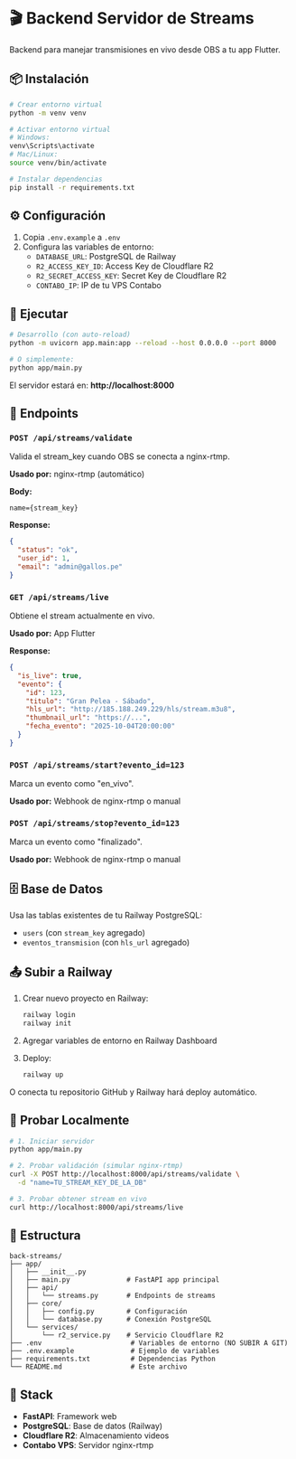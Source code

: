 # 🎬 Backend Servidor de Streams

Backend para manejar transmisiones en vivo desde OBS a tu app Flutter.

## 📦 Instalación

```bash
# Crear entorno virtual
python -m venv venv

# Activar entorno virtual
# Windows:
venv\Scripts\activate
# Mac/Linux:
source venv/bin/activate

# Instalar dependencias
pip install -r requirements.txt
```

## ⚙️ Configuración

1. Copia `.env.example` a `.env`
2. Configura las variables de entorno:
   - `DATABASE_URL`: PostgreSQL de Railway
   - `R2_ACCESS_KEY_ID`: Access Key de Cloudflare R2
   - `R2_SECRET_ACCESS_KEY`: Secret Key de Cloudflare R2
   - `CONTABO_IP`: IP de tu VPS Contabo

## 🚀 Ejecutar

```bash
# Desarrollo (con auto-reload)
python -m uvicorn app.main:app --reload --host 0.0.0.0 --port 8000

# O simplemente:
python app/main.py
```

El servidor estará en: **http://localhost:8000**

## 📡 Endpoints

### `POST /api/streams/validate`
Valida el stream_key cuando OBS se conecta a nginx-rtmp.

**Usado por:** nginx-rtmp (automático)

**Body:**
```
name={stream_key}
```

**Response:**
```json
{
  "status": "ok",
  "user_id": 1,
  "email": "admin@gallos.pe"
}
```

### `GET /api/streams/live`
Obtiene el stream actualmente en vivo.

**Usado por:** App Flutter

**Response:**
```json
{
  "is_live": true,
  "evento": {
    "id": 123,
    "titulo": "Gran Pelea - Sábado",
    "hls_url": "http://185.188.249.229/hls/stream.m3u8",
    "thumbnail_url": "https://...",
    "fecha_evento": "2025-10-04T20:00:00"
  }
}
```

### `POST /api/streams/start?evento_id=123`
Marca un evento como "en_vivo".

**Usado por:** Webhook de nginx-rtmp o manual

### `POST /api/streams/stop?evento_id=123`
Marca un evento como "finalizado".

**Usado por:** Webhook de nginx-rtmp o manual

## 🗄️ Base de Datos

Usa las tablas existentes de tu Railway PostgreSQL:
- `users` (con `stream_key` agregado)
- `eventos_transmision` (con `hls_url` agregado)

## 📤 Subir a Railway

1. Crear nuevo proyecto en Railway:
   ```bash
   railway login
   railway init
   ```

2. Agregar variables de entorno en Railway Dashboard

3. Deploy:
   ```bash
   railway up
   ```

O conecta tu repositorio GitHub y Railway hará deploy automático.

## 🧪 Probar Localmente

```bash
# 1. Iniciar servidor
python app/main.py

# 2. Probar validación (simular nginx-rtmp)
curl -X POST http://localhost:8000/api/streams/validate \
  -d "name=TU_STREAM_KEY_DE_LA_DB"

# 3. Probar obtener stream en vivo
curl http://localhost:8000/api/streams/live
```

## 📂 Estructura

```
back-streams/
├── app/
│   ├── __init__.py
│   ├── main.py              # FastAPI app principal
│   ├── api/
│   │   └── streams.py       # Endpoints de streams
│   ├── core/
│   │   ├── config.py        # Configuración
│   │   └── database.py      # Conexión PostgreSQL
│   └── services/
│       └── r2_service.py    # Servicio Cloudflare R2
├── .env                      # Variables de entorno (NO SUBIR A GIT)
├── .env.example              # Ejemplo de variables
├── requirements.txt          # Dependencias Python
└── README.md                 # Este archivo
```

## 🔗 Stack

- **FastAPI**: Framework web
- **PostgreSQL**: Base de datos (Railway)
- **Cloudflare R2**: Almacenamiento videos
- **Contabo VPS**: Servidor nginx-rtmp
